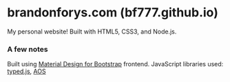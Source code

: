 # brandonforys.com (bf777.github.io)
My personal website! Built with HTML5, CSS3, and Node.js.

### A few notes
Built using [Material Design for Bootstrap](https://mdbootstrap.com/) frontend.
JavaScript libraries used: [typed.js](https://github.com/mattboldt/typed.js), [AOS](https://github.com/michalsnik/aos)
